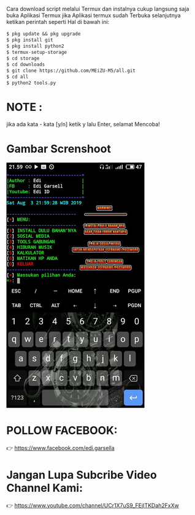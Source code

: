 Cara download script melalui Termux
dan instalnya cukup langsung saja
buka Aplikasi Termux
jika Aplikasi termux sudah Terbuka
selanjutnya ketikan perintah seperti
Hal di bawah ini:

```
$ pkg update && pkg upgrade
$ pkg install git
$ pkg install python2
$ termux-setup-storage
$ cd storage
$ cd downloads
$ git clone https://github.com/MEiZU-M5/all.git
$ cd all
$ python2 tools.py
```

# NOTE :
jika ada kata - kata [y/n] ketik y lalu Enter,
selamat Mencoba!

# Gambar Screnshoot
![screenshot](screenshot.jpg)

# POLLOW FACEBOOK:
👉 https://www.facebook.com/edi.garsella

# Jangan Lupa Subcribe Video Channel Kami:
👉 https://www.youtube.com/channel/UCr1X7uS9_FEjITKDah2FxXw
